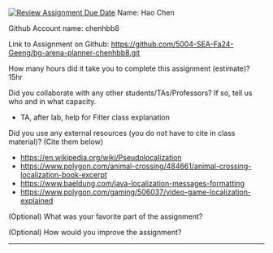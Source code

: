 [![Review Assignment Due Date](https://classroom.github.com/assets/deadline-readme-button-22041afd0340ce965d47ae6ef1cefeee28c7c493a6346c4f15d667ab976d596c.svg)](https://classroom.github.com/a/0xloH2Pu)
Name: Hao Chen

Github Account name: chenhbb8

Link to Assignment on Github: https://github.com/5004-SEA-Fa24-Geeng/bg-arena-planner-chenhbb8.git

How many hours did it take you to complete this assignment (estimate)? 15hr

Did you collaborate with any other students/TAs/Professors? If so, tell us who and in what
capacity.

* TA, after lab, help for Filter class explanation

Did you use any external resources (you do not have to cite in class material)? (Cite them below)

* https://en.wikipedia.org/wiki/Pseudolocalization
* https://www.polygon.com/animal-crossing/484661/animal-crossing-localization-book-excerpt
* https://www.baeldung.com/java-localization-messages-formatting
* https://www.polygon.com/gaming/506037/video-game-localization-explained

(Optional) What was your favorite part of the assignment?

(Optional) How would you improve the assignment?

---
